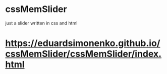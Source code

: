 # cssMemSlider
just a slider written in css and html
# https://eduardsimonenko.github.io/cssMemSlider/cssMemSlider/index.html